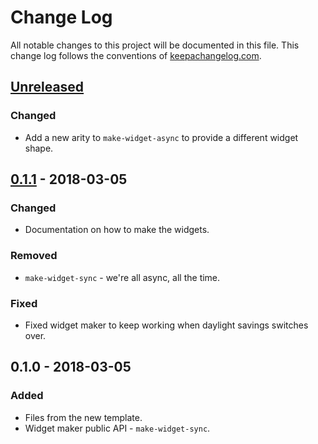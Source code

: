 # Change Log
All notable changes to this project will be documented in this file. This change log follows the conventions of [keepachangelog.com](http://keepachangelog.com/).

## [Unreleased]
### Changed
- Add a new arity to `make-widget-async` to provide a different widget shape.

## [0.1.1] - 2018-03-05
### Changed
- Documentation on how to make the widgets.

### Removed
- `make-widget-sync` - we're all async, all the time.

### Fixed
- Fixed widget maker to keep working when daylight savings switches over.

## 0.1.0 - 2018-03-05
### Added
- Files from the new template.
- Widget maker public API - `make-widget-sync`.

[Unreleased]: https://github.com/your-name/rps/compare/0.1.1...HEAD
[0.1.1]: https://github.com/your-name/rps/compare/0.1.0...0.1.1
